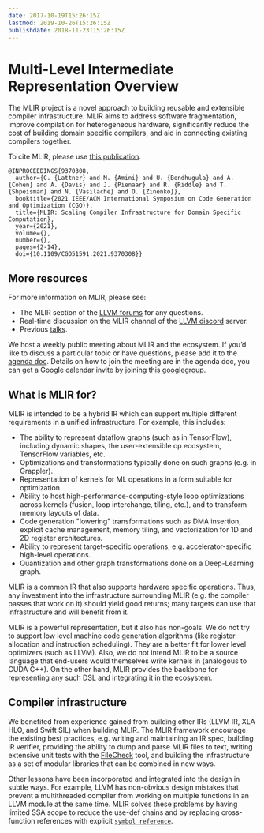```yaml
---
date: 2017-10-19T15:26:15Z
lastmod: 2019-10-26T15:26:15Z
publishdate: 2018-11-23T15:26:15Z
---
```


# Multi-Level Intermediate Representation Overview

The MLIR project is a novel approach to building reusable and extensible
compiler infrastructure. MLIR aims to address software fragmentation, improve
compilation for heterogeneous hardware, significantly reduce the cost of
building domain specific compilers, and aid in connecting existing compilers
together.

To cite MLIR, please use [this publication](https://doi.org/10.1109/CGO51591.2021.9370308).

```
@INPROCEEDINGS{9370308,
  author={C. {Lattner} and M. {Amini} and U. {Bondhugula} and A. {Cohen} and A. {Davis} and J. {Pienaar} and R. {Riddle} and T. {Shpeisman} and N. {Vasilache} and O. {Zinenko}},
  booktitle={2021 IEEE/ACM International Symposium on Code Generation and Optimization (CGO)},
  title={MLIR: Scaling Compiler Infrastructure for Domain Specific Computation},
  year={2021},
  volume={},
  number={},
  pages={2-14},
  doi={10.1109/CGO51591.2021.9370308}}
```

## More resources

For more information on MLIR, please see:

*   The MLIR section of the [LLVM forums](https://llvm.discourse.group/c/mlir/31) for any questions.
*   Real-time discussion on the MLIR channel of the [LLVM discord](https://discord.gg/xS7Z362) server.
*   Previous [talks](talks/).

We host a weekly public meeting about MLIR and the ecosystem. If you’d like
to discuss a particular topic or have questions, please add it to the
[agenda doc](https://docs.google.com/document/d/1y_9f1AbfgcoVdJh4_aM6-BaSHvrHl8zuA5G4jv_94K8/edit#).
Details on how to join the meeting are in the agenda doc, you can get a Google
calendar invite by joining
[this googlegroup](https://groups.google.com/a/tensorflow.org/g/mlir).

## What is MLIR for?

MLIR is intended to be a hybrid IR which can support multiple different
requirements in a unified infrastructure. For example, this includes:

*   The ability to represent dataflow graphs (such as in TensorFlow), including
    dynamic shapes, the user-extensible op ecosystem, TensorFlow variables, etc.
*   Optimizations and transformations typically done on such graphs (e.g. in
    Grappler).
*   Representation of kernels for ML operations in a form suitable for
    optimization.
*   Ability to host high-performance-computing-style loop optimizations across
    kernels (fusion, loop interchange, tiling, etc.), and to transform memory
    layouts of data.
*   Code generation "lowering" transformations such as DMA insertion, explicit
    cache management, memory tiling, and vectorization for 1D and 2D register
    architectures.
*   Ability to represent target-specific operations, e.g. accelerator-specific
    high-level operations.
*   Quantization and other graph transformations done on a Deep-Learning graph.

MLIR is a common IR that also supports hardware specific operations. Thus,
any investment into the infrastructure surrounding MLIR (e.g. the compiler
passes that work on it) should yield good returns; many targets can use that
infrastructure and will benefit from it.

MLIR is a powerful representation, but it also has non-goals. We do not try to
support low level machine code generation algorithms (like register allocation
and instruction scheduling). They are a better fit for lower level optimizers
(such as LLVM). Also, we do not intend MLIR to be a source language that
end-users would themselves write kernels in (analogous to CUDA C++). On the
other hand, MLIR provides the backbone for representing any such DSL and
integrating it in the ecosystem.

## Compiler infrastructure

We benefited from experience gained from building other IRs (LLVM IR, XLA HLO,
and Swift SIL) when building MLIR. The MLIR framework encourage the existing
best practices, e.g. writing and maintaining an IR spec, building IR verifier,
providing the ability to dump and parse MLIR files to text, writing extensive
unit tests with the [FileCheck](https://llvm.org/docs/CommandGuide/FileCheck.html)
tool, and building the infrastructure as a set of modular libraries that can be
combined in new ways.

Other lessons have been incorporated and integrated into the design in subtle
ways. For example, LLVM has non-obvious design mistakes that prevent a
multithreaded compiler from working on multiple functions in an LLVM module at
the same time. MLIR solves these problems by having limited SSA scope to reduce
the use-def chains and by replacing cross-function references with explicit
[`symbol reference`](docs/LangRef/#symbol-reference-attribute).
